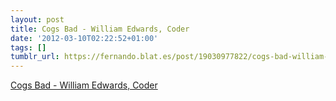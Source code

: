 ```yaml
---
layout: post
title: Cogs Bad - William Edwards, Coder
date: '2012-03-10T02:22:52+01:00'
tags: []
tumblr_url: https://fernando.blat.es/post/19030977822/cogs-bad-william-edwards-coder
---
```

[Cogs Bad - William Edwards, Coder](http://williamedwardscoder.tumblr.com/post/18065079081/cogs-bad)  
